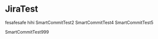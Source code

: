 # JiraTest


fesafesafe
hihi
SmartCommitTest2
SmartCommitTest4
SmartCommitTest5

SmartCommitTest999
